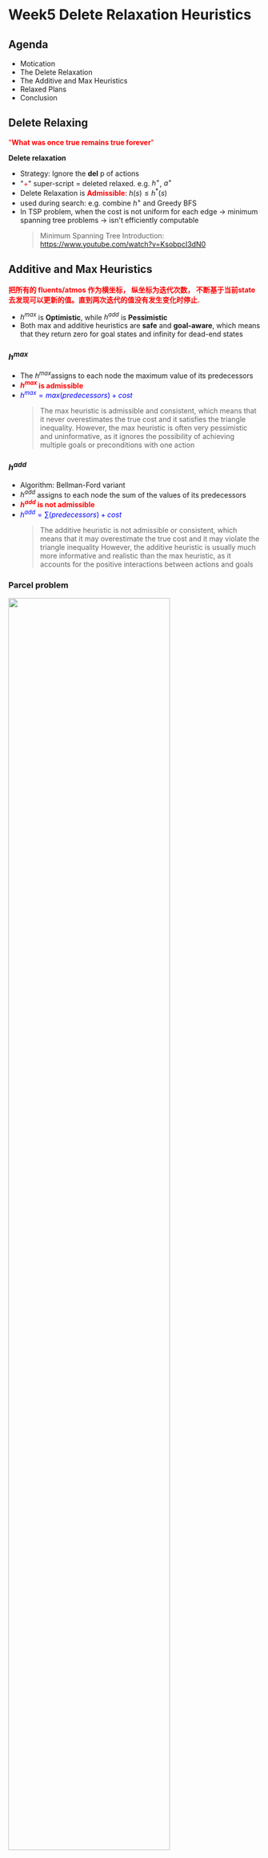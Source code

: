 # Week5 Delete Relaxation Heuristics

## Agenda
- Motication
- The Delete Relaxation
- The Additive and Max Heuristics
- Relaxed Plans
- Conclusion

## Delete Relaxing

<span style="color:red">"**What was once true remains true forever**"</span>

**Delete relaxation**
- Strategy: Ignore the **del** p of actions
- "<span style="color:red">+</span>" super-script = deleted relaxed. e.g. $h^+$, $a^+$
- Delete Relaxation is <span style="color:red">**Admissible**</span>: $h(s) \leq h^*(s)$
- used during search: e.g. combine $h^+$ and Greedy BFS
- In TSP problem, when the cost is not uniform for each edge -> minimum spanning tree problems -> isn't efficiently computable 
  > Minimum Spanning Tree Introduction: https://www.youtube.com/watch?v=KsobpcI3dN0

## Additive and Max Heuristics
<span style="color:red">**把所有的 fluents/atmos 作为横坐标， 纵坐标为迭代次数， 不断基于当前state去发现可以更新的值。直到两次迭代的值没有发生变化时停止.**</span>

- $h^{max}$ is **Optimistic**, while $h^{add}$ is **Pessimistic**
- Both max and additive heuristics are **safe** and **goal-aware**, which means that they return zero for goal states and infinity for dead-end states

### $h^{max}$
- The $h^{max}$assigns to each node the maximum value of its predecessors
- <span style="color:red"> **$h^{max}$ is admissible** </span>
- <span style="color:blue">$h^{max} = max(predecessors) + cost$</span>
    > The max heuristic is admissible and consistent, which means that it never overestimates the true cost and it satisfies the triangle inequality. 
    > However, the max heuristic is often very pessimistic and uninformative, as it ignores the possibility of achieving multiple goals or preconditions with one action

### *$h^{add}$*
- Algorithm: Bellman-Ford variant
- $h^{add}$ assigns to each node the sum of the values of its predecessors
- <span style="color:red"> **$h^{add}$ is not admissible** </span>
- <span style="color:blue">$h^{add} = \sum(predecessors) + cost$</span>
    > The additive heuristic is not admissible or consistent, which means that it may overestimate the true cost and it may violate the triangle inequality
    > However, the additive heuristic is usually much more informative and realistic than the max heuristic, as it accounts for the positive interactions between actions and goals

### **Parcel problem**
<img src="https://i.328888.xyz/2023/04/19/i6s2MC.jpeg" width ="80%"/>



## Best-Supporter Functions

- Strategy: Based on $h^{max}$ and $h^{add}$, to find the cheapest achiever.
- $h^{FF} \geq h^+$, $h^+ \leq h^{FF}$; $h^{FF}$ is **not admissible**
- 直到两次迭代状况一样才停止

